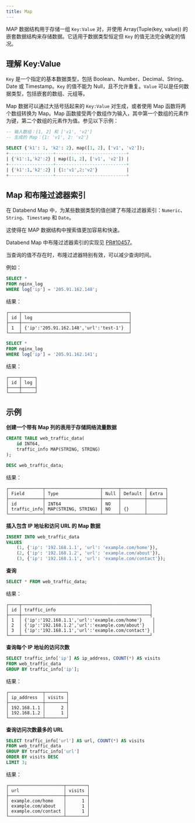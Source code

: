 ```yaml
---
title: Map
---
```


MAP 数据结构用于存储一组 `Key:Value` 对，并使用 Array(Tuple(key, value)) 的嵌套数据结构来存储数据。它适用于数据类型恒定但 `Key` 的值无法完全确定的情况。

## 理解 Key:Value

`Key` 是一个指定的基本数据类型，包括 Boolean、Number、Decimal、String、Date 或 Timestamp。`Key` 的值不能为 Null，且不允许重复。`Value` 可以是任何数据类型，包括嵌套的数组、元组等。

Map 数据可以通过大括号括起来的 `Key:Value` 对生成，或者使用 Map 函数将两个数组转换为 Map。Map 函数接受两个数组作为输入，其中第一个数组的元素作为键，第二个数组的元素作为值。参见以下示例：

```sql
-- 输入数组：[1, 2] 和 ['v1', 'v2']
-- 生成的 Map：{1: 'v1', 2: 'v2'}

SELECT {'k1': 1, 'k2': 2}, map([1, 2], ['v1', 'v2']);
+-----------------+---------------------------+
| {'k1':1,'k2':2} | map([1, 2], ['v1', 'v2']) |
+-----------------+---------------------------+
| {'k1':1,'k2':2} | {1:'v1',2:'v2'}           |
+-----------------+---------------------------+
```

## Map 和布隆过滤器索引

在 Databend Map 中，为某些数据类型的值创建了布隆过滤器索引：`Numeric`、`String`、`Timestamp` 和 `Date`。

这使得在 MAP 数据结构中搜索值更加容易和快速。

Databend Map 中布隆过滤器索引的实现见 [PR#10457](https://github.com/databendlabs/databend/pull/10457)。

当查询的值不存在时，布隆过滤器特别有效，可以减少查询时间。

例如：

```sql
SELECT *
FROM nginx_log
WHERE log['ip'] = '205.91.162.148';
```

结果：

```
┌────┬─────────────────────────────────────────┐
│ id │ log                                     │
├────┼─────────────────────────────────────────┤
│ 1  │ {'ip':'205.91.162.148','url':'test-1'}  │
└────┴─────────────────────────────────────────┘
```

```sql
SELECT *
FROM nginx_log
WHERE log['ip'] = '205.91.162.141';
```

结果：

```
┌────┬─────┐
│ id │ log │
├────┼─────┤
└────┴─────┘
```

## 示例

**创建一个带有 Map 列的表用于存储网络流量数据**

```sql
CREATE TABLE web_traffic_data(
    id INT64,
    traffic_info MAP(STRING, STRING)
);
```

```sql
DESC web_traffic_data;
```

结果：

```
┌─────────────┬─────────────────────┬──────┬─────────┬───────┐
│ Field       │ Type                │ Null │ Default │ Extra │
├─────────────┼─────────────────────┼──────┼─────────┼───────┤
│ id          │ INT64               │ NO   │         │       │
│ traffic_info│ MAP(STRING, STRING) │ NO   │ {}      │       │
└─────────────┴─────────────────────┴──────┴─────────┴───────┘
```

**插入包含 IP 地址和访问 URL 的 Map 数据**

```sql
INSERT INTO web_traffic_data
VALUES
    (1, {'ip': '192.168.1.1', 'url': 'example.com/home'}),
    (2, {'ip': '192.168.1.2', 'url': 'example.com/about'}),
    (3, {'ip': '192.168.1.1', 'url': 'example.com/contact'});
```

**查询**

```sql
SELECT * FROM web_traffic_data;
```

结果：

```
┌────┬─────────────────────────────────────────────────┐
│ id │ traffic_info                                    │
├────┼─────────────────────────────────────────────────┤
│ 1  │ {'ip':'192.168.1.1','url':'example.com/home'}    │
│ 2  │ {'ip':'192.168.1.2','url':'example.com/about'}   │
│ 3  │ {'ip':'192.168.1.1','url':'example.com/contact'} │
└────┴─────────────────────────────────────────────────┘
```

**查询每个 IP 地址的访问次数**

```sql
SELECT traffic_info['ip'] AS ip_address, COUNT(*) AS visits
FROM web_traffic_data
GROUP BY traffic_info['ip'];
```

结果：

```
┌─────────────┬────────┐
│ ip_address  │ visits │
├─────────────┼────────┤
│ 192.168.1.1 │      2 │
│ 192.168.1.2 │      1 │
└─────────────┴────────┘
```

**查询访问次数最多的 URL**

```sql
SELECT traffic_info['url'] AS url, COUNT(*) AS visits
FROM web_traffic_data
GROUP BY traffic_info['url']
ORDER BY visits DESC
LIMIT 3;
```

结果：

```
┌─────────────────────┬────────┐
│ url                 │ visits │
├─────────────────────┼────────┤
│ example.com/home    │      1 │
│ example.com/about   │      1 │
│ example.com/contact │      1 │
└─────────────────────┴────────┘
```